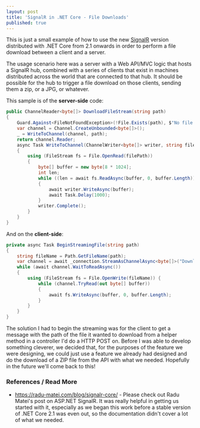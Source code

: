 ```yaml
---
layout: post
title: 'SignalR in .NET Core - File Downloads'
published: true
---
```

This is just a small example of how to use the new [SignalR](https://github.com/aspnet/signalr) version distributed with .NET Core from 2.1 onwards in order to perform a file download between a client and a server. 

The usage scenario here was a server with a Web API/MVC logic that hosts a SignalR hub, combined with a series of clients that exist in machines distributed across the world that are connected to that hub. It should be possible for the hub to trigger a file download on those clients, sending them a zip, or a JPG, or whatever.

This sample is of the **server-side** code:
```csharp
public ChannelReader<byte[]> DownloadFileStream(string path)
{
    Guard.Against<FileNotFoundException>(!File.Exists(path), $"No file found at {path}");
    var channel = Channel.CreateUnbounded<byte[]>();
    _ = WriteToChannel(channel, path);
    return channel.Reader;
    async Task WriteToChannel(ChannelWriter<byte[]> writer, string filePath)
    {
        using (FileStream fs = File.OpenRead(filePath))
        {
            byte[] buffer = new byte[8 * 1024];
            int len;
            while ((len = await fs.ReadAsync(buffer, 0, buffer.Length)) > 0)
            {
                await writer.WriteAsync(buffer);
                await Task.Delay(1000);
            }
            writer.Complete();
        }
    }
}
```

And on the **client-side**:
```csharp
private async Task BeginStreamingFile(string path)
{
    string fileName = Path.GetFileName(path);
    var channel = await _connection.StreamAsChannelAsync<byte[]>("DownloadFileStream", path, CancellationToken.None);
    while (await channel.WaitToReadAsync())
    {
        using (FileStream fs = File.OpenWrite(fileName)) { 
            while (channel.TryRead(out byte[] buffer))
            {
                await fs.WriteAsync(buffer, 0, buffer.Length);
            }
        }
    }
}
```

The solution I had to begin the streaming was for the client to get a message with the path of the file it wanted to download from a helper method in a controller I'd do a HTTP POST on. Before I was able to develop something cleverer, we decided that, for the purposes of the feature we were designing, we could just use a feature we already had designed and do the download of a ZIP file from the API with what we needed. Hopefully in the future we'll come back to this!

### References / Read More

- https://radu-matei.com/blog/signalr-core/ - Please check out Radu Matei's post on ASP.NET SignalR. It was really helpful in getting us started with it, especially as we began this work before a stable version of .NET Core 2.1 was even out, so the documentation didn't cover a lot of what we needed.